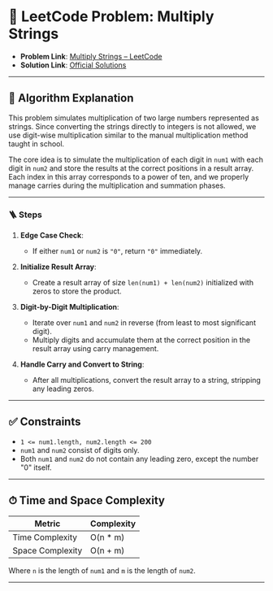 # 🧩 LeetCode Problem: Multiply Strings

- **Problem Link**: [Multiply Strings – LeetCode](https://leetcode.com/problems/multiply-strings/)
- **Solution Link**: [Official Solutions](https://leetcode.com/problems/multiply-strings/solutions/)

---

## 🧠 Algorithm Explanation

This problem simulates multiplication of two large numbers represented as strings. Since converting the strings directly to integers is not allowed, we use digit-wise multiplication similar to the manual multiplication method taught in school.

The core idea is to simulate the multiplication of each digit in `num1` with each digit in `num2` and store the results at the correct positions in a result array. Each index in this array corresponds to a power of ten, and we properly manage carries during the multiplication and summation phases.

---

### 🪜 Steps

1. **Edge Case Check**:
   - If either `num1` or `num2` is `"0"`, return `"0"` immediately.

2. **Initialize Result Array**:
   - Create a result array of size `len(num1) + len(num2)` initialized with zeros to store the product.

3. **Digit-by-Digit Multiplication**:
   - Iterate over `num1` and `num2` in reverse (from least to most significant digit).
   - Multiply digits and accumulate them at the correct position in the result array using carry management.

4. **Handle Carry and Convert to String**:
   - After all multiplications, convert the result array to a string, stripping any leading zeros.

---

## ✅ Constraints

- `1 <= num1.length, num2.length <= 200`
- `num1` and `num2` consist of digits only.
- Both `num1` and `num2` do not contain any leading zero, except the number "0" itself.

---

## ⏱ Time and Space Complexity

| Metric            | Complexity      |
|-------------------|-----------------|
| Time Complexity   | O(n * m)        |
| Space Complexity  | O(n + m)        |

Where `n` is the length of `num1` and `m` is the length of `num2`.

---
